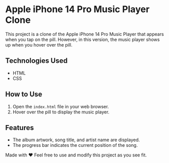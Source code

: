 # Apple iPhone 14 Pro Music Player Clone

This project is a clone of the Apple iPhone 14 Pro Music Player that appears when you tap on the pill. However, in this version, the music player shows up when you hover over the pill.

## Technologies Used

- HTML
- CSS

## How to Use

1. Open the `index.html` file in your web browser.
2. Hover over the pill to display the music player.

## Features
- The album artwork, song title, and artist name are displayed.
- The progress bar indicates the current position of the song.


Made with ❤️
Feel free to use and modify this project as you see fit.
